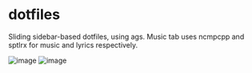 # dotfiles

Sliding sidebar-based dotfiles, using ags.
Music tab uses ncmpcpp and sptlrx for music and lyrics respectively.


![image](https://github.com/bedr-a/dotfiles/assets/167578319/41f11eed-3853-4251-a014-1ff88e0dc099)
![image](https://github.com/bedr-a/dotfiles/assets/167578319/95d6cbb4-a01a-42c1-bef2-97d8be133049)

